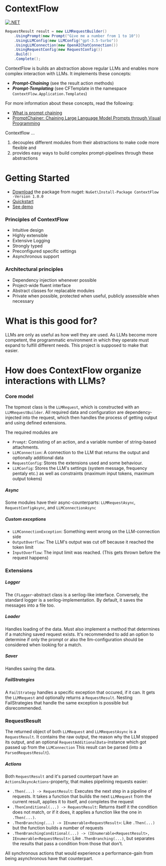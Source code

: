 # ContextFlow
[![.NET](https://github.com/DavideWiest/ContextFlow/actions/workflows/dotnet-desktop.yml/badge.svg)](https://github.com/DavideWiest/ContextFlow/actions/workflows/dotnet-desktop.yml)

```cs
RequestResult result = new LLMRequestBuilder()
    .UsingPrompt(new Prompt("Give me a number from 1 to 10"))
    .UsingLLMConfig(new LLMConfig("gpt-3.5-turbo"))
    .UsingLLMConnection(new OpenAIChatConnection())
    .UsingRequestConfig(new RequestConfig())
    .Build()
    .Complete();
```

ContextFlow is builds an abstraction above regular LLMs and enables more complex interaction with LLMs. It implements these concepts:
- ***Prompt-Chaining*** (see the result action methods)
- ***Prompt-Templating*** (see CFTemplate in the namespace `ContextFlow.Application.Templates`)

For more information about these concepts, read the following:
- [What is prompt chaining](https://promptengineering.org/getting-started-with-prompt-chaining/)
- [PromptChainer: Chaining Large Language Model Prompts through Visual Programming](https://arxiv.org/pdf/2203.06566.pdf)

Contextflow ...
1. decouples different modules from their abstractions to make code more flexible and 
2. provides easy ways to build complex prompt-pipelines through these abstractions

# Getting Started
- [Download](https://www.nuget.org/packages/ContextFlow/) the package from nuget: `NuGet\Install-Package ContextFlow -Version 1.0.0`
- [Quickstart](https://github.com/DavideWiest/ContextFlow/wiki/Quickstart#walkthrough)
- [See demo](https://github.com/DavideWiest/ContextFlow/tree/master/Demo)


### Principles of ContextFlow
- Intuitive design
- Highly extensible
- Extensive Logging
- Strongly typed
- Preconfigured specific settings
- Asynchronous support

### Architectural principles
- Dependency injection whenever possible
- Project-wide fluent interface
- Abstract classes for replacable modules
- Private when possible, protected when useful, publicly assessible when necessary

# What is this good for?
LLMs are only as useful as how well they are used. 
As LLMs become more competent, the programmatic environment in which they operate must expand to fulfill different needs. This project is supposed to make that easier.

# How does ContextFlow organize interactions with LLMs?

### Core model
The topmost class is the `LLMRequest`, which is constructed with an  `LLMRequestBuilder`. All required data and configuration are dependency-injected into the request, which then handles the process of getting output and using defined extensions.

The required modules are
- `Prompt`: Consisting of an action, and a variable number of string-based attachments.
- `LLMConnection`: A connection to the LLM that returns the output and optionally additional data
- `RequestConfig`: Stores the extensions used and some behaviour.
- `LLMConfig`: Stores the LLM's settings (system message, frequency pentaly etc.) as well as constraints (maximum input tokens, maximum output tokens)

##### Async
Some modules have their async-counterparts: `LLMRequestAsync`, `RequestConfigAsync`, and `LLMConnectionAsync`

##### Custom exceptions
- `LLMConnectionException`: Something went wrong on the LLM-connection side
- `OutputOverflow`: The LLM's output was cut off because it reached the token limit
- `ÌnputOverflow`: The input limit was reached. (This gets thrown before the request happens)

### Extensions

##### Logger
The `CFLogger`-abstract class is a serilog-like interface. Conversely, the standard logger is a serilog-implementation. By default, it saves the messages into a file too.
##### Loader
Handles loading of the data. Must also implement a method that determines if a matching saved request exists. 
It's recommended to add an option to determine if only the prompt or also the llm-configuration should be considered when looking for a match.
##### Saver
Handles saving the data. 
##### FailStrategies
A `FailStrategy` handles a specific exception that occured, if it can. It gets the `LLMRequest` and optionally returns a `RequestResult`. 
Nesting FailStrategies that handle the same exception is possible but disrecommended.
### RequestResult
The returned object of both `LLMRequest` and `LLMRequestAsync` is a `RequestResult`. It contains the raw output, the reason why the LLM stopped its output, and an optional `RequestAdditionalData`-instance which got passed up from the `LLMConnection`
This result can be parsed (into a `ParsedRequestResult`).
##### Actions
Both `RequestResult` and it's parsed counterpart have an `Actions`/`AsyncActions`-property, that makes pipelining requests easier:

- `.Then(...) -> RequestResult`: Executes the next step in a pipeline of requests. It takes a function that builds the next `LLMRequest` from the current result, applies it to itself, and completes the request
- `.ThenConditional(...) -> RequestResult`: Returns itself it the condition does not match, or if it does, it applies a function like the one in `.Then(...)`.
- `.ThenBranching(...) -> IEnumerable<RequestResult>`: Like `.Then(...)` but the function builds a number of requests
- `.ThenBranchingConditional(...) -> (IEnumerable<RequestResult>, IEnumerable<RequestResult>`: Like `.ThenBranching(...)`, but separates the results that pass a condition from those that don't.

All synchronous actions that would experience a performance-gain from being asynchronous have that counterpart.
